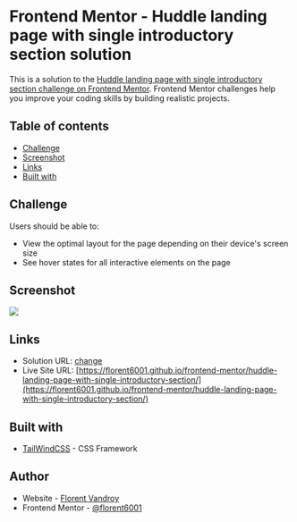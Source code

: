 # Frontend Mentor - Huddle landing page with single introductory section solution

This is a solution to the [Huddle landing page with single introductory section challenge on Frontend Mentor](https://www.frontendmentor.io/challenges/huddle-landing-page-with-a-single-introductory-section-B_2Wvxgi0). Frontend Mentor challenges help you improve your coding skills by building realistic projects. 

## Table of contents

- [Challenge](#challenge)
- [Screenshot](#screenshot)
- [Links](#links)
- [Built with](#built-with)


## Challenge

Users should be able to:

- View the optimal layout for the page depending on their device's screen size
- See hover states for all interactive elements on the page

## Screenshot

![](./screenshot.png)


## Links

- Solution URL: [change](change)
- Live Site URL: [https://florent6001.github.io/frontend-mentor/huddle-landing-page-with-single-introductory-section/](https://florent6001.github.io/frontend-mentor/huddle-landing-page-with-single-introductory-section/)

## Built with

- [TailWindCSS](https://tailwindcss.com/) - CSS Framework


## Author

- Website - [Florent Vandroy](https://www.florent-vandroy.fr)
- Frontend Mentor - [@florent6001](https://www.frontendmentor.io/profile/florent6001)